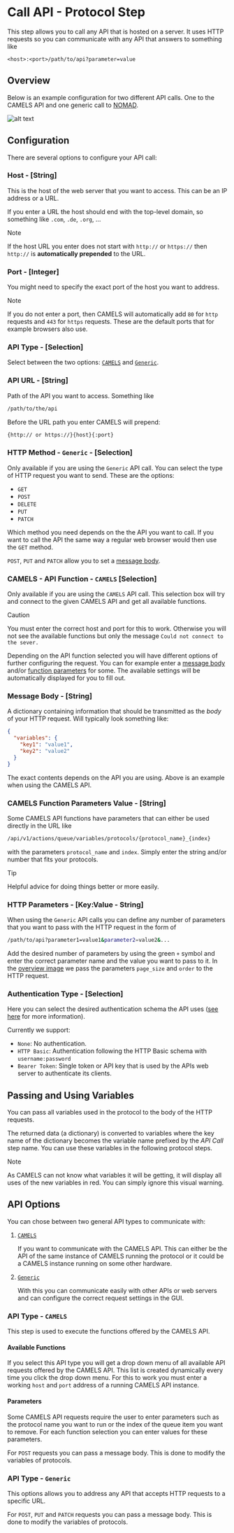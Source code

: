 # Call API - Protocol Step

This step allows you to call any API that is hosted on a server. It uses HTTP requests so you can communicate with any API that answers to something like

```http
<host>:<port>/path/to/api?parameter=value
```

## Overview

Below is an example configuration for two different API calls. One to the CAMELS API and one generic call to [NOMAD](https://nomad-lab.eu/nomad-lab/).

![alt text](images/bitmap.png)

## Configuration

There are several options to configure your API call:

### Host - [String]

This is the host of the web server that you want to access. This can be an IP address or a URL.

If you enter a URL the host should end with the top-level domain, so something like `.com`, `.de`, `.org`, ...
> [!NOTE]
> If the host URL you enter does not start with `http://` or `https://` then `http://` is **automatically prepended** to the URL.

### Port - [Integer]

You might need to specify the exact port of the host you want to address.

> [!NOTE]
> If you do not enter a port, then CAMELS will automatically add `80` for `http` requests and `443` for `https` requests. These are the default ports that for example browsers also use.

### API Type - [Selection]

Select between the two options: [`CAMELS`](#api-type---camels) and [`Generic`](#api-type---generic).

### API URL - [String]

Path of the API you want to access. Something like

```bash
/path/to/the/api
```

Before the URL path you enter CAMELS will prepend:

```bash
{http:// or https://}{host}{:port}
```

### HTTP Method - `Generic` - [Selection]

Only available if you are using the `Generic` API call. You can select the type of HTTP request you want to send. These are the options:

- `GET`
- `POST`
- `DELETE`
- `PUT`
- `PATCH`

Which method you need depends on the the API you want to call. If you want to call the API the same way a regular web browser would then use the `GET` method.

`POST`, `PUT` and `PATCH` allow you to set a [message body](#message-body---string).

### CAMELS - API Function - `CAMELS` [Selection]

Only available if you are using the `CAMELS` API call. This selection box will try and connect to the given CAMELS API and get all available functions.

> [!CAUTION]
> You must enter the correct host and port for this to work. Otherwise you will not see the available functions but only the message `Could not connect to the sever.`

Depending on the API function selected you will have different options of further configuring the request. You can for example enter a [message body](#message-body---string) and/or [function parameters](#camels-function-parameters-value---string) for some. The available settings will be automatically displayed for you to fill out.

### Message Body - [String]

A dictionary containing information that should be transmitted as the *body* of your HTTP request. Will typically look something like:

```JSON
{
  "variables": {
    "key1": "value1",
    "key2": "value2"
  }
}
```

The exact contents depends on the API you are using. Above is an example when using the CAMELS API.

### CAMELS Function Parameters Value - [String]

Some CAMELS API functions have parameters that can either be used directly in the URL like

```bash
/api/v1/actions/queue/variables/protocols/{protocol_name}_{index}
```

with the parameters `protocol_name` and `index`. Simply enter the string and/or number that fits your protocols.

> [!TIP]
> Helpful advice for doing things better or more easily.

### HTTP Parameters - [Key:Value - String]

When using the `Generic` API calls you can define any number of parameters that you want to pass with the HTTP request in the form of 

```bash
/path/to/api?parameter1=value1&parameter2=value2&...
```

Add the desired number of parameters by using the green `+` symbol and enter the correct parameter name and the value you want to pass to it. In the [overview image](#overview) we pass the parameters `page_size` and `order` to the HTTP request.

### Authentication Type - [Selection]

Here you can select the desired authentication schema the API uses ([see here](https://developer.mozilla.org/en-US/docs/Web/HTTP/Authentication) for more information).

Currently we support:

- `None`: No authentication.
- `HTTP Basic`: Authentication following the HTTP Basic schema with `username:password`
- `Bearer Token`: Single token or API key that is used by the APIs web server to authenticate its clients.

## Passing and Using Variables

You can pass all variables used in the protocol to the body of the HTTP requests.

The returned data (a dictionary) is converted to variables where the key name of the dictionary becomes the variable name prefixed by the *API Call* step name. You can use these variables in the following protocol steps.

> [!NOTE]
> As CAMELS can not know what variables it will be getting, it will display all uses of the new variables in red. You can simply ignore this visual warning.

## API Options

You can chose between two general API types to communicate with:

1. [`CAMELS`](#api-type---camels)

   If you want to communicate with the CAMELS API. This can either be the API of the same instance of CAMELS running the protocol or it could be a CAMELS instance running on some other hardware.
2. [`Generic`](#api-type---generic)

   With this you can communicate easily with other APIs or web servers and can configure the correct request settings in the GUI.

### API Type - `CAMELS`

This step is used to execute the functions offered by the CAMELS API.

#### Available Functions

If you select this API type you will get a drop down menu of all available API requests offered by the CAMELS API. This list is created dynamically every time you click the drop down menu. For this to work you must enter a working `host` and `port` address of a running CAMELS API instance.

#### Parameters

Some CAMELS API requests require the user to enter parameters such as the protocol name you want to run or the index of the queue item you want to remove. For each function selection you can enter values for these parameters.

For `POST` requests you can pass a message body. This is done to modify the variables of protocols.

### API Type - `Generic`

This options allows you to address any API that accepts HTTP requests to a specific URL.



For `POST`, `PUT` and `PATCH` requests you can pass a message body. This is done to modify the variables of protocols.
